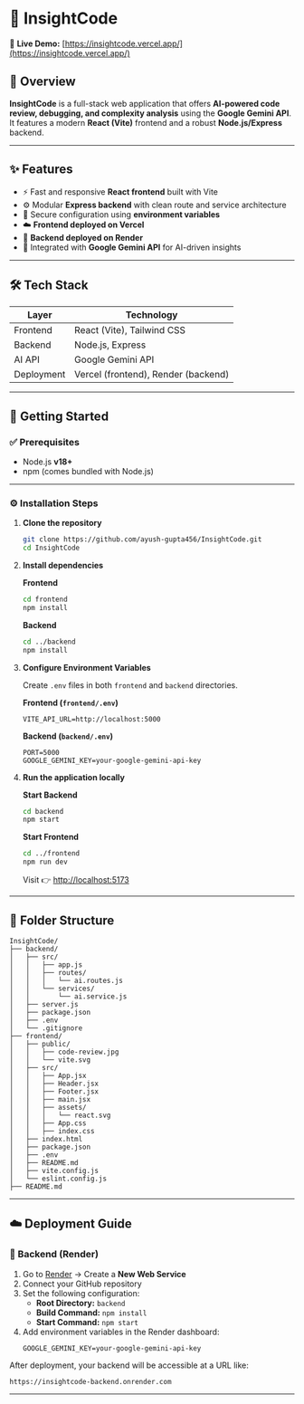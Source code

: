 
# 🚀 InsightCode

🔗 **Live Demo:** [https://insightcode.vercel.app/](https://insightcode.vercel.app/)

## 📌 Overview
**InsightCode** is a full-stack web application that offers **AI-powered code review, debugging, and complexity analysis** using the **Google Gemini API**. It features a modern **React (Vite)** frontend and a robust **Node.js/Express** backend.

---

## ✨ Features
- ⚡ Fast and responsive **React frontend** built with Vite  
- ⚙️ Modular **Express backend** with clean route and service architecture  
- 🔐 Secure configuration using **environment variables**  
- ☁️ **Frontend deployed on Vercel**  
- 🔗 **Backend deployed on Render**  
- 🤖 Integrated with **Google Gemini API** for AI-driven insights  

---

## 🛠️ Tech Stack
| Layer      | Technology                  |
|------------|-----------------------------|
| Frontend   | React (Vite), Tailwind CSS  |
| Backend    | Node.js, Express            |
| AI API     | Google Gemini API           |
| Deployment | Vercel (frontend), Render (backend) |

---

## 🚀 Getting Started

### ✅ Prerequisites
- Node.js **v18+**
- npm (comes bundled with Node.js)

---

### ⚙️ Installation Steps

1. **Clone the repository**
   ```sh
   git clone https://github.com/ayush-gupta456/InsightCode.git
   cd InsightCode
   ```

2. **Install dependencies**

   **Frontend**
   ```sh
   cd frontend
   npm install
   ```

   **Backend**
   ```sh
   cd ../backend
   npm install
   ```

3. **Configure Environment Variables**

   Create `.env` files in both `frontend` and `backend` directories.

   **Frontend (`frontend/.env`)**
   ```
   VITE_API_URL=http://localhost:5000
   ```

   **Backend (`backend/.env`)**
   ```
   PORT=5000
   GOOGLE_GEMINI_KEY=your-google-gemini-api-key
   ```

4. **Run the application locally**

   **Start Backend**
   ```sh
   cd backend
   npm start
   ```

   **Start Frontend**
   ```sh
   cd ../frontend
   npm run dev
   ```

   Visit 👉 [http://localhost:5173](http://localhost:5173)

---

## 📁 Folder Structure

```plaintext
InsightCode/
├── backend/
│   ├── src/
│   │   ├── app.js
│   │   ├── routes/
│   │   │   └── ai.routes.js
│   │   └── services/
│   │       └── ai.service.js
│   ├── server.js
│   ├── package.json
│   ├── .env
│   └── .gitignore
├── frontend/
│   ├── public/
│   │   ├── code-review.jpg
│   │   └── vite.svg
│   ├── src/
│   │   ├── App.jsx
│   │   ├── Header.jsx
│   │   ├── Footer.jsx
│   │   ├── main.jsx
│   │   ├── assets/
│   │   │   └── react.svg
│   │   ├── App.css
│   │   ├── index.css
│   ├── index.html
│   ├── package.json
│   ├── .env
│   ├── README.md
│   ├── vite.config.js
│   └── eslint.config.js
├── README.md
```

---

## ☁️ Deployment Guide

### 🔹 Backend (Render)

1. Go to [Render](https://render.com) → Create a **New Web Service**
2. Connect your GitHub repository
3. Set the following configuration:
   - **Root Directory:** `backend`
   - **Build Command:** `npm install`
   - **Start Command:** `npm start`
4. Add environment variables in the Render dashboard:
   ```
   GOOGLE_GEMINI_KEY=your-google-gemini-api-key
   ```

After deployment, your backend will be accessible at a URL like:

```
https://insightcode-backend.onrender.com
```

---

